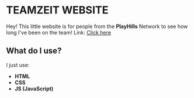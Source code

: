 # TEAMZEIT WEBSITE
Hey! This little website is for people from the **PlayHills** Network to see how long I've been on the team!
Link: [Click here](https://teamzeit.standartcoder.tk/)

## What do I use?
I just use:
 - **HTML**
 - **CSS**
 - **JS (JavaScript)**
